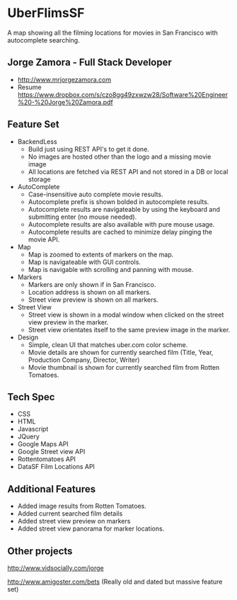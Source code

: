 UberFlimsSF
==========
A map showing all the filming locations for movies in San Francisco with autocomplete searching. 

Jorge Zamora - Full Stack Developer
-----------
- http://www.mrjorgezamora.com
- Resume https://www.dropbox.com/s/czo8gg49zxwzw28/Software%20Engineer%20-%20Jorge%20Zamora.pdf

Feature Set
-----------
- BackendLess
  - Build just using REST API's to get it done.
  - No images are hosted other than the logo and a missing movie image
  - All locations are fetched via REST API and not stored in a DB or local storage
- AutoComplete
  - Case-insensitive auto complete movie results.
  - Autocomplete prefix is shown bolded in autocomplete results.
  - Autocomplete results are navigateable by using the keyboard and submitting enter (no mouse needed).
  - Autocomplete results are also available with pure mouse usage.
  - Autocomplete results are cached to minimize delay pinging the movie API.
- Map
  - Map is zoomed to extents of markers on the map. 
  - Map is navigateable with GUI controls.
  - Map is navigable with scrolling and panning with mouse.
- Markers
  - Markers are only shown if in San Francisco.
  - Location address is shown on all markers.
  - Street view preview is shown on all markers.
- Street View
  - Street view is shown in a modal window when clicked on the street view preview in the marker.
  - Street view orientates itself to the same preview image in the marker.
- Design 
  - Simple, clean UI that matches uber.com color scheme.  
  - Movie details are shown for currently searched film (Title, Year, Production Company, Director, Writer)
  - Movie thumbnail is shown for currently searched film from Rotten Tomatoes.

Tech Spec
---------
- CSS
- HTML
- Javascript
- JQuery
- Google Maps API
- Google Street view API
- Rottentomatoes API
- DataSF Film Locations API

Additional Features
-------------------
- Added image results from Rotten Tomatoes.
- Added current searched film details 
- Added street view preview on markers
- Added street view panorama for marker locations.

Other projects
------------------
http://www.vidsocially.com/jorge

http://www.amigoster.com/bets (Really old and dated but massive feature set) 


